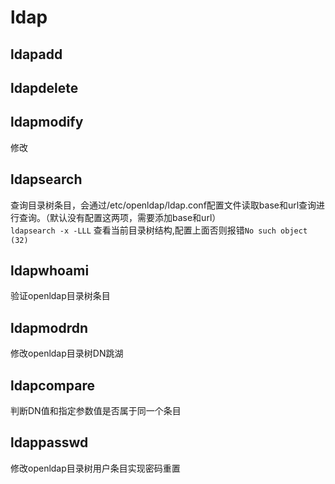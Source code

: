 # ldap


ldapadd
--------

ldapdelete
---------


ldapmodify
----------
修改


ldapsearch
---------
查询目录树条目，会通过/etc/openldap/ldap.conf配置文件读取base和url查询进行查询。（默认没有配置这两项，需要添加base和url）<br>
`ldapsearch -x -LLL` 查看当前目录树结构,配置上面否则报错`No such object (32)`<br>


ldapwhoami
-----------
验证openldap目录树条目

ldapmodrdn
----------
修改openldap目录树DN跳湖

ldapcompare
--------
判断DN值和指定参数值是否属于同一个条目

ldappasswd
----------
修改openldap目录树用户条目实现密码重置
